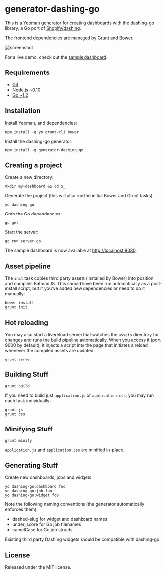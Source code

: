 generator-dashing-go
====================

This is a [Yeoman][1] generator for creating dashboards with the [dashing-go][2] library, a Go port of [Shopify/dashing][3].

The frontend dependencies are managed by [Grunt][4] and [Bower][5].

![screenshot](https://raw.githubusercontent.com/gigablah/generator-dashing-go/master/screenshot.png)

For a live demo, check out the [sample dashboard][6].

## Requirements

* [Git][7]
* [Node.js ~0.10][8]
* [Go ~1.2][9]

## Installation

Install Yeoman, and dependencies:

    npm install -g yo grunt-cli bower

Install the dashing-go generator:

    npm install -g generator-dashing-go

## Creating a project

Create a new directory:

    mkdir my-dashboard && cd $_

Generate the project (this will also run the initial Bower and Grunt tasks):

    yo dashing-go

Grab the Go dependencies:

    go get

Start the server:

    go run server.go

The sample dashboard is now available at [http://localhost:8080](http://localhost:8080).

## Asset pipeline

The `init` task copies third party assets (installed by Bower) into position and compiles BatmanJS. This should have been run automatically as a post-install script, but if you've added new dependencies or need to do it manually:

    bower install
    grunt init

## Hot reloading

You may also start a livereload server that watches the `assets` directory for changes and runs the build pipeline automatically. When you access it (port 9000 by default), it injects a script into the page that initiates a reload whenever the compiled assets are updated.

    grunt serve

## Building Stuff

    grunt build

If you need to build just `application.js` or `application.css`, you may run each task individually:

    grunt js
    grunt css

## Minifying Stuff

    grunt minify

`application.js` and `application.css` are minified in-place.

## Generating Stuff

Create new dashboards, jobs and widgets:

    yo dashing-go:dashboard foo
    yo dashing-go:job foo
    yo dashing-go:widget foo

Note the following naming conventions (the generator automatically enforces them):

* dashed-slug for widget and dashboard names
* under_score for Go job filenames
* camelCase for Go job structs

Existing third party Dashing widgets should be compatible with dashing-go.

## License

Released under the MIT license.

[1]: http://yeoman.io
[2]: https://github.com/gigablah/dashing-go
[3]: http://shopify.github.io/dashing
[4]: http://gruntjs.com
[5]: http://bower.io
[6]: http://dashing.kuanyen.net
[7]: http://git-scm.com
[8]: http://nodejs.org
[9]: http://golang.org
